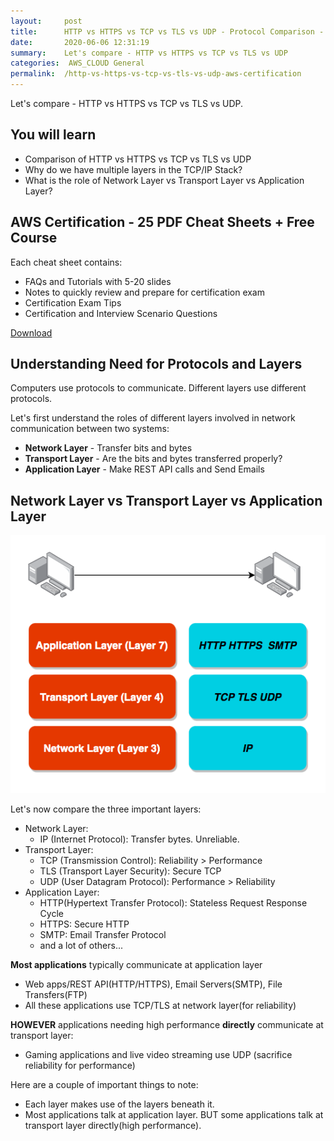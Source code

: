 ```yaml
---
layout:     post
title:      HTTP vs HTTPS vs TCP vs TLS vs UDP - Protocol Comparison - AWS Certification Cheat Sheet
date:       2020-06-06 12:31:19
summary:    Let's compare - HTTP vs HTTPS vs TCP vs TLS vs UDP 
categories:  AWS_CLOUD General
permalink:  /http-vs-https-vs-tcp-vs-tls-vs-udp-aws-certification
---
```


Let's compare - HTTP vs HTTPS vs TCP vs TLS vs UDP. 

## You will learn
- Comparison of HTTP vs HTTPS vs TCP vs TLS vs UDP
- Why do we have multiple layers in the TCP/IP Stack?
- What is the role of Network Layer vs Transport Layer vs Application Layer?

## AWS Certification - 25 PDF Cheat Sheets + Free Course

Each cheat sheet contains:
- FAQs and Tutorials with 5-20 slides
- Notes to quickly review and prepare for certification exam
- Certification Exam Tips
- Certification and Interview Scenario Questions

<div>
 <a href="https://links.in28minutes.com/cloud-in28minutes-teachable-free-link" target="_blank" class="button instagram">Download</a>
</div>



## Understanding Need for Protocols and Layers

Computers use protocols to communicate. Different layers use different  protocols.

Let's first understand the roles of different layers involved in network communication between two systems:
- **Network Layer** - Transfer bits and bytes
- **Transport Layer** - Are the bits and bytes transferred properly?
- **Application Layer** - Make REST API calls and Send Emails



## Network Layer vs Transport Layer vs Application Layer

![](/images/application-transport-layers.png)

Let's now compare the three important layers:
- Network Layer:
	- IP (Internet Protocol): Transfer bytes. Unreliable.
- Transport Layer:
	- TCP (Transmission Control): Reliability > Performance
	- TLS (Transport Layer Security): Secure TCP
	- UDP (User Datagram Protocol): Performance > Reliability
- Application Layer:
	- HTTP(Hypertext Transfer Protocol): Stateless Request Response Cycle
	- HTTPS: Secure HTTP
	- SMTP: Email Transfer Protocol
	- and a lot of others...


**Most applications** typically communicate at application layer
- Web apps/REST API(HTTP/HTTPS), Email Servers(SMTP), File Transfers(FTP)
- All these applications use TCP/TLS at network layer(for reliability)

**HOWEVER** applications needing high performance **directly** communicate at transport layer:
- Gaming applications and live video streaming use UDP (sacrifice reliability for performance)

Here are a couple of important things to note:
- Each layer makes use of the layers beneath it.
- Most applications talk at application layer. BUT some applications talk at transport layer directly(high performance).
